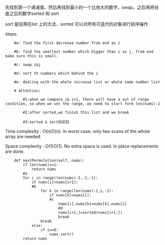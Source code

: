 先找到第一个递减值，然后再找到最小的一个比他大的数字，swap。之后再把谷底之后的数字sorted 和 sort

sort 是应用在list 上的方法，sorted 可以对所有可迭代的对象进行排序操作

steps:

        #a: find the first decrease number from end as i
        
        #b: find the smallest number which bigger than i as j, from end make sure this is small.
        
        #c: swap i&j
        
        #d: sort th numbers which behind the i
        
        #e: dealing with the whole increase list or whole same number list
        
        # attention: 
        
            #1:when we compare i& i+1, there will have a out of range condition, so when we set the range, wo need to start form len(nums)-2
            
            #2:after sorted,we finish this list and we break
            
            #3:sorted & sort的区别
                
Time complexity : O(n)O(n). In worst case, only two scans of the whole array are needed.

Space complexity : O(1)O(1). No extra space is used. In place replacements are done.


```
    def nextPermutation(self, nums):
        if len(nums)<=1:
            return nums
        #a
        for i in range(len(nums)-2,-1,-1):
            if nums[i]<nums[i+1]:
            #b
                for k in range(len(nums)-1,i,-1):
                    if nums[k]>nums[i]:
                    #c
                        nums[i],nums[k]=nums[k],nums[i]
                        #d
                        nums[i+1:]=sorted(nums[i+1:])
                        break
                break
            else:
                if i==0:
                    nums.sort()
        return nums
```

